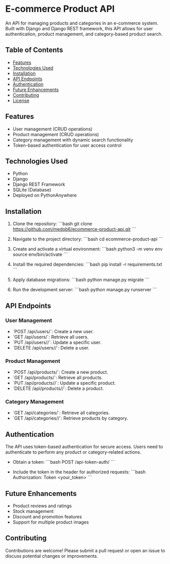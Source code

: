 
# E-commerce Product API

An API for managing products and categories in an e-commerce system. Built with Django and Django REST framework, this API allows for user authentication, product management, and category-based product search.

## Table of Contents
- [Features](#features)
- [Technologies Used](#technologies-used)
- [Installation](#installation)
- [API Endpoints](#api-endpoints)
- [Authentication](#authentication)
- [Future Enhancements](#future-enhancements)
- [Contributing](#contributing)
- [License](#license)

## Features
- User management (CRUD operations)
- Product management (CRUD operations)
- Category management with dynamic search functionality
- Token-based authentication for user access control

## Technologies Used
- Python
- Django
- Django REST Framework
- SQLite (Database)
- Deployed on PythonAnywhere

## Installation
1. Clone the repository:
    \`\`\`bash
    git clone https://github.com/medob6/ecommerce-product-api.git
    \`\`\`

2. Navigate to the project directory:
    \`\`\`bash
    cd ecommerce-product-api
    \`\`\`

3. Create and activate a virtual environment:
    \`\`\`bash
    python3 -m venv env
    source env/bin/activate
    \`\`\`

4. Install the required dependencies:
    \`\`\`bash
    pip install -r requirements.txt
    \`\`\`

5. Apply database migrations:
    \`\`\`bash
    python manage.py migrate
    \`\`\`

6. Run the development server:
    \`\`\`bash
    python manage.py runserver
    \`\`\`

## API Endpoints

### User Management
- \`POST /api/users/\`: Create a new user.
- \`GET /api/users/\`: Retrieve all users.
- \`PUT /api/users/<id>/\`: Update a specific user.
- \`DELETE /api/users/<id>/\`: Delete a user.

### Product Management
- \`POST /api/products/\`: Create a new product.
- \`GET /api/products/\`: Retrieve all products.
- \`PUT /api/products/<id>/\`: Update a specific product.
- \`DELETE /api/products/<id>/\`: Delete a product.

### Category Management
- \`GET /api/categories/\`: Retrieve all categories.
- \`GET /api/categories/<id>/\`: Retrieve products by category.

## Authentication
The API uses token-based authentication for secure access. Users need to authenticate to perform any product or category-related actions.

- Obtain a token:
    \`\`\`bash
    POST /api-token-auth/
    \`\`\`

- Include the token in the header for authorized requests:
    \`\`\`bash
    Authorization: Token <your_token>
    \`\`\`

## Future Enhancements
- Product reviews and ratings
- Stock management
- Discount and promotion features
- Support for multiple product images

## Contributing
Contributions are welcome! Please submit a pull request or open an issue to discuss potential changes or improvements.
